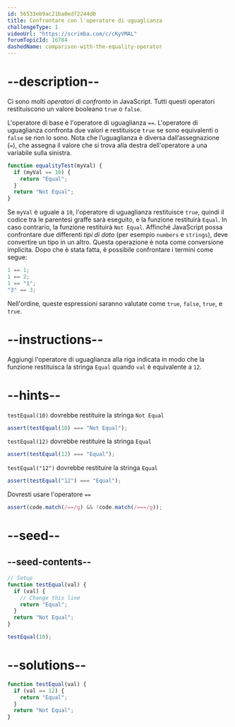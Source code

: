 ```yaml
---
id: 56533eb9ac21ba0edf2244d0
title: Confrontare con l'operatore di uguaglianza
challengeType: 1
videoUrl: "https://scrimba.com/c/cKyVMAL"
forumTopicId: 16784
dashedName: comparison-with-the-equality-operator
---
```


# --description--

Ci sono molti <dfn>operatori di confronto</dfn> in JavaScript. Tutti questi operatori restituiscono un valore booleano `true` o `false`.

L'operatore di base è l'operatore di uguaglianza `==`. L'operatore di uguaglianza confronta due valori e restituisce `true` se sono equivalenti o `false` se non lo sono. Nota che l’uguaglianza è diversa dall’assegnazione (`=`), che assegna il valore che si trova alla destra dell'operatore a una variabile sulla sinistra.

```js
function equalityTest(myVal) {
  if (myVal == 10) {
    return "Equal";
  }
  return "Not Equal";
}
```

Se `myVal` è uguale a `10`, l'operatore di uguaglianza restituisce `true`, quindi il codice tra le parentesi graffe sarà eseguito, e la funzione restituirà `Equal`. In caso contrario, la funzione restituirà `Not Equal`. Affinché JavaScript possa confrontare due differenti <dfn>tipi di dato</dfn> (per esempio `numbers` e `strings`), deve convertire un tipo in un altro. Questa operazione è nota come conversione implicita. Dopo che è stata fatta, è possibile confrontare i termini come segue:

```js
1 == 1;
1 == 2;
1 == "1";
"3" == 3;
```

Nell'ordine, queste espressioni saranno valutate come `true`, `false`, `true`, e `true`.

# --instructions--

Aggiungi l'operatore di uguaglianza alla riga indicata in modo che la funzione restituisca la stringa `Equal` quando `val` è equivalente a `12`.

# --hints--

`testEqual(10)` dovrebbe restituire la stringa `Not Equal`

```js
assert(testEqual(10) === "Not Equal");
```

`testEqual(12)` dovrebbe restituire la stringa `Equal`

```js
assert(testEqual(12) === "Equal");
```

`testEqual("12")` dovrebbe restituire la stringa `Equal`

```js
assert(testEqual("12") === "Equal");
```

Dovresti usare l'operatore `==`

```js
assert(code.match(/==/g) && !code.match(/===/g));
```

# --seed--

## --seed-contents--

```js
// Setup
function testEqual(val) {
  if (val) {
    // Change this line
    return "Equal";
  }
  return "Not Equal";
}

testEqual(10);
```

# --solutions--

```js
function testEqual(val) {
  if (val == 12) {
    return "Equal";
  }
  return "Not Equal";
}
```
